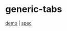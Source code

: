 # generic-tabs

[demo](https://modest-bhaskara-e8742f.netlify.app/generic-tabs/demo/index.html) | [spec](https://www.w3.org/TR/wai-aria-practices/#tabpanel)
